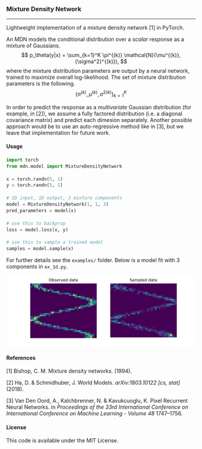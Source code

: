 ### Mixture Density Network

---

Lightweight implementation of a mixture density network [1] in PyTorch.

An MDN models the conditional distribution over a *scalar* response as a mixture of Gaussians.
$$
p_\theta(y|x) = \sum_{k=1}^K \pi^{(k)} \mathcal{N}(\mu^{(k)}, {\sigma^2}^{(k)}),
$$
where the mixture distribution parameters are output by a neural network, trained to maximize overall log-likelihood. The set of mixture distribution parameters is the following.
$$
\{\pi^{(k)}, \mu^{(k)}, {\sigma^2}^{(k)}\}_{k=1}^K
$$

In order to predict the response as a *multivariate* Gaussian distribution (for example, in [2]), we assume a fully factored distribution (i.e. a diagonal covariance matrix) and predict each dimesion separately. Another possible approach would be to use an auto-regressive method like in [3], but we leave that implementation for future work.

#### Usage

```python
import torch
from mdn.model import MixtureDensityNetwork

x = torch.randn(5, 1)
y = torch.randn(5, 1)

# 1D input, 1D output, 3 mixture components
model = MixtureDensityNetwork(1, 1, 3)
pred_parameters = model(x)

# use this to backprop
loss = model.loss(x, y)

# use this to sample a trained model
samples = model.sample(x)
```

For further details see the `examples/` folder. Below is a model fit with 3 components in `ex_1d.py`.

![ex_model](examples/fig_1d.png "Example model output")



#### References

[1] Bishop, C. M. Mixture density networks. (1994).

[2] Ha, D. & Schmidhuber, J. World Models. *arXiv:1803.10122 [cs, stat]* (2018).

[3] Van Den Oord, A., Kalchbrenner, N. & Kavukcuoglu, K. Pixel Recurrent Neural Networks. in *Proceedings of the 33rd International Conference on International Conference on Machine Learning - Volume 48* 1747–1756.

#### License

This code is available under the MIT License.
